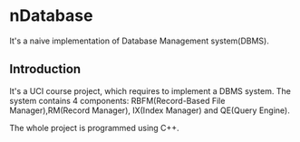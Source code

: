 # nDatabase
It's a naive implementation of Database Management system(DBMS).

## Introduction

It's a UCI course project, which requires to implement a DBMS system. The system contains 4 components: RBFM(Record-Based File Manager),RM(Record Manager), IX(Index Manager) and QE(Query Engine).

The whole project is programmed using C++. 